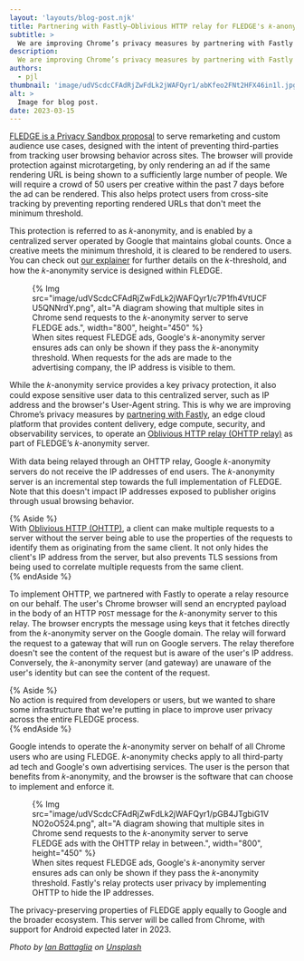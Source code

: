 ```yaml
---
layout: 'layouts/blog-post.njk'
title: Partnering with Fastly—Oblivious HTTP relay for FLEDGE's 𝑘-anonymity server
subtitle: >
  We are improving Chrome’s privacy measures by partnering with Fastly to implement the 𝑘-anonymity server for FLEDGE. With data being relayed through an OHTTP relay in this implementation, Google servers do not receive the IP addresses of end users. The 𝑘-anonymity server is an incremental step towards the full implementation of FLEDGE.
description:
  We are improving Chrome’s privacy measures by partnering with Fastly to implement the 𝑘-anonymity server for FLEDGE. With data being relayed through an OHTTP relay in this implementation, Google servers do not receive the IP addresses of end users. The 𝑘-anonymity server is an incremental step towards the full implementation of FLEDGE.
authors:
  - pjl
thumbnail: 'image/udVScdcCFAdRjZwFdLk2jWAFQyr1/abKfeo2FNt2HFX46in1l.jpg'
alt: >
  Image for blog post. 
date: 2023-03-15
---
```


[FLEDGE is a Privacy Sandbox proposal](/docs/privacy-sandbox/fledge/) to serve remarketing and custom audience use cases, designed with the intent of preventing third-parties from tracking user browsing behavior across sites. The browser will provide protection against microtargeting, by only rendering an ad if the same rendering URL is being shown to a sufficiently large number of people. We will require a crowd of 50 users per creative within the past 7 days before the ad can be rendered. This also helps protect users from cross-site tracking by preventing reporting rendered URLs that don't meet the minimum threshold.  

This protection is referred to as 𝑘-anonymity, and is enabled by a centralized server operated by Google that maintains global counts. Once a creative meets the minimum threshold, it is cleared to be rendered to users. You can check out [our explainer](https://github.com/WICG/turtledove/blob/main/FLEDGE_k_anonymity_server.md) for further details on the 𝑘-threshold, and how the 𝑘-anonymity service is designed within FLEDGE.

<figure>
{% Img src="image/udVScdcCFAdRjZwFdLk2jWAFQyr1/c7P1fh4VtUCFU5QNNrdY.png", alt="A diagram showing that multiple sites in Chrome send requests to the 𝑘-anonymity server to serve FLEDGE ads.", width="800", height="450" %}
  <figcaption>
	  When sites request FLEDGE ads, Google's 𝑘-anonymity server ensures ads can only be shown if they pass the 𝑘-anonymity threshold. When requests for the ads are made to the advertising company, the IP address is visible to them.
  </figcaption>
</figure>

While the 𝑘-anonymity service provides a key privacy protection, it also could expose sensitive user data to this centralized server, such as IP address and the browser's User-Agent string. This is why we are improving Chrome’s privacy measures by [partnering with Fastly](https://www.fastly.com/blog/enabling-privacy-on-the-internet-with-oblivious-http), an edge cloud platform that provides content delivery, edge compute, security, and observability services, to operate an [Oblivious HTTP relay (OHTTP relay)](https://github.com/WICG/turtledove/blob/main/FLEDGE_k_anonymity_server.md#oblivious-http) as part of FLEDGE’s 𝑘-anonymity server. 

With data being relayed through an OHTTP relay, Google 𝑘-anonymity servers do not receive the IP addresses of end users. The 𝑘-anonymity server is an incremental step towards the full implementation of FLEDGE. Note that this doesn't impact IP addresses exposed to publisher origins through usual browsing behavior. 

{% Aside %}  
With [Oblivious HTTP (OHTTP)](https://ietf-wg-ohai.github.io/oblivious-http/draft-ietf-ohai-ohttp.html#name-introduction), a client can make multiple requests to a server without the server being able to use the properties of the requests to identify them as originating from the same client. It not only hides the client's IP address from the server, but also prevents TLS sessions from being used to correlate multiple requests from the same client.  
{% endAside %}

To implement OHTTP, we partnered with Fastly to operate a relay resource on our behalf. The user's Chrome browser will send an encrypted payload in the body of an HTTP `POST` message for the 𝑘-anonymity server to this relay. The browser encrypts the message using keys that it fetches directly from the 𝑘-anonymity server on the Google domain. The relay will forward the request to a gateway that will run on Google servers. The relay therefore doesn't see the content of the request but is aware of the user's IP address. Conversely, the 𝑘-anonymity server (and gateway) are unaware of the user's identity but can see the content of the request. 

{% Aside %}  
No action is required from developers or users, but we wanted to share some infrastructure that we're putting in place to improve user privacy across the entire FLEDGE process.  
{% endAside %} 

Google intends to operate the 𝑘-anonymity server on behalf of all Chrome users who are using FLEDGE. 𝑘-anonymity checks apply to all third-party ad tech and Google's own advertising services. The user is the person that benefits from 𝑘-anonymity, and the browser is the software that can choose to implement and enforce it.

<figure>
{% Img src="image/udVScdcCFAdRjZwFdLk2jWAFQyr1/pGB4JTgbiG1VNO2oO524.png", alt="A diagram showing that multiple sites in Chrome send requests to the 𝑘-anonymity server to serve FLEDGE ads with the OHTTP relay in between.", width="800", height="450" %}
  <figcaption>
	  When sites request FLEDGE ads, Google's 𝑘-anonymity server ensures ads can only be shown if they pass the 𝑘-anonymity threshold. Fastly's relay protects user privacy by implementing OHTTP to hide the IP addresses.
  </figcaption>
</figure>

The privacy-preserving properties of FLEDGE apply equally to Google and the broader ecosystem. This server will be called from Chrome, with support for Android expected later in 2023.

<em>Photo by <a href="https://unsplash.com/fr/@ianjbattaglia?utm_source=unsplash&utm_medium=referral&utm_content=creditCopyText">Ian Battaglia</a> on <a href="https://unsplash.com/photos/9drS5E_Rguc?utm_source=unsplash&utm_medium=referral&utm_content=creditCopyText">Unsplash</a></em>